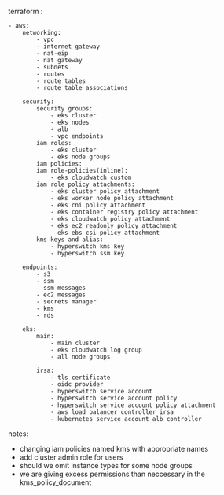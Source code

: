 terraform :

    - aws:
        networking:
            - vpc
            - internet gateway
            - nat-eip
            - nat gateway
            - subnets
            - routes
            - route tables
            - route table associations

        security:
            security groups:
                - eks cluster
                - eks nodes
                - alb
                - vpc endpoints
            iam roles:
                - eks cluster
                - eks node groups
            iam policies:
            iam role-policies(inline):
                - eks cloudwatch custom
            iam role policy attachments:
                - eks cluster policy attachment
                - eks worker node policy attachment
                - eks cni policy attachment
                - eks container registry policy attachment
                - eks cloudwatch policy attachment
                - eks ec2 readonly policy attachment
                - eks ebs csi policy attachment
            kms keys and alias:
                - hyperswitch kms key
                - hyperswitch ssm key

        endpoints:
            - s3
            - ssm
            - ssm messages
            - ec2 messages
            - secrets manager
            - kms
            - rds

        eks:
            main:
                - main cluster
                - eks cloudwatch log group
                - all node groups

            irsa:
                - tls certificate
                - oidc provider
                - hyperswitch service account
                - hyperswitch service account policy
                - hyperswitch service account policy attachment
                - aws load balancer controller irsa
                - kubernetes service account alb controller

notes:

- changing iam policies named kms with appropriate names
- add cluster admin role for users
- should we omit instance types for some node groups
- we are giving excess permissions than neccessary in the kms_policy_document
